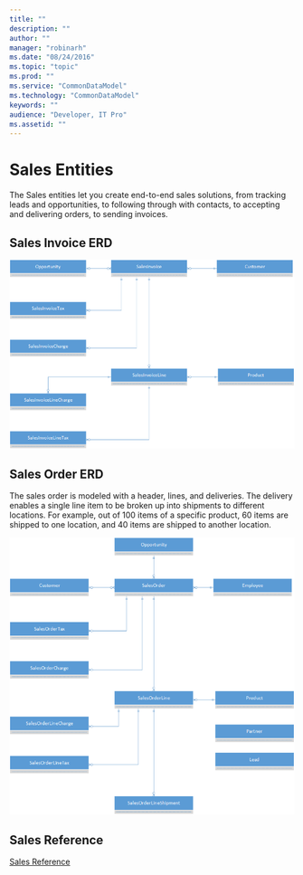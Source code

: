 ```yaml
---
title: ""
description: ""
author: ""
manager: "robinarh"
ms.date: "08/24/2016"
ms.topic: "topic"
ms.prod: ""
ms.service: "CommonDataModel"
ms.technology: "CommonDataModel"
keywords: ""
audience: "Developer, IT Pro"
ms.assetid: ""
---
```


# Sales Entities

The Sales entities let you create end-to-end sales solutions, from tracking leads and opportunities, to following through with contacts, to accepting and delivering orders, to sending invoices.

## Sales Invoice ERD

![Sales Invoice ERD](/entity-reference/media/sales-invoice.png "Sales Invoice ERD")

## Sales Order ERD

The sales order is modeled with a header, lines, and deliveries. The delivery enables a single line item to be broken up into shipments to different locations. For example, out of 100 items of a specific product, 60 items are shipped to one location, and 40 items are shipped to another location.

![Sales Order ERD](/entity-reference/media/sales-order.png "Sales Order ERD")

## Sales Reference

[Sales Reference](/entity-reference/entity-tables/sales.md "Sales Reference")
